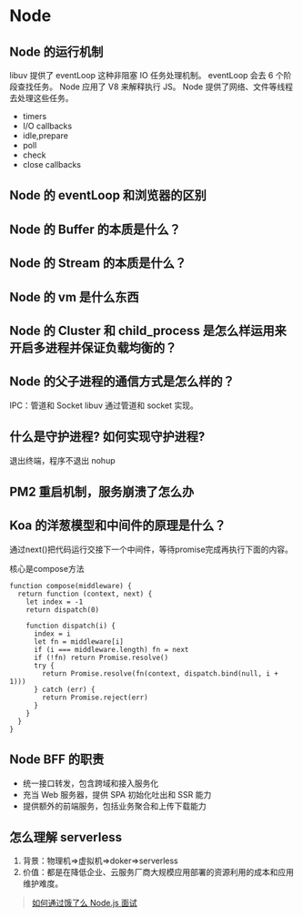 # Node

## Node 的运行机制

libuv 提供了 eventLoop 这种非阻塞 IO 任务处理机制。
eventLoop 会去 6 个阶段查找任务。
Node 应用了 V8 来解释执行 JS。
Node 提供了网络、文件等线程去处理这些任务。

- timers
- I/O callbacks
- idle,prepare
- poll
- check
- close callbacks

## Node 的 eventLoop 和浏览器的区别

## Node 的 Buffer 的本质是什么？

## Node 的 Stream 的本质是什么？

## Node 的 vm 是什么东西

## Node 的 Cluster 和 child_process 是怎么样运用来开启多进程并保证负载均衡的？

## Node 的父子进程的通信方式是怎么样的？

IPC：管道和 Socket
libuv 通过管道和 socket 实现。

## 什么是守护进程? 如何实现守护进程?

退出终端，程序不退出
nohup

## PM2 重启机制，服务崩溃了怎么办

## Koa 的洋葱模型和中间件的原理是什么？

通过next()把代码运行交接下一个中间件，等待promise完成再执行下面的内容。

核心是compose方法

```
function compose(middleware) {
  return function (context, next) {
    let index = -1
    return dispatch(0)

    function dispatch(i) {
      index = i
      let fn = middleware[i]
      if (i === middleware.length) fn = next
      if (!fn) return Promise.resolve()
      try {
        return Promise.resolve(fn(context, dispatch.bind(null, i + 1)))
      } catch (err) {
        return Promise.reject(err)
      }
    }
  }
}
```



## Node BFF 的职责

- 统一接口转发，包含跨域和接入服务化
- 充当 Web 服务器，提供 SPA 初始化吐出和 SSR 能力
- 提供额外的前端服务，包括业务聚合和上传下载能力

## 怎么理解 serverless

1. 背景：物理机=>虚拟机=>doker=>serverless
2. 价值：都是在降低企业、云服务厂商大规模应用部署的资源利用的成本和应用维护难度。

> [如何通过饿了么 Node.js 面试](https://github.com/ElemeFE/node-interview/tree/master/sections/zh-cn)

